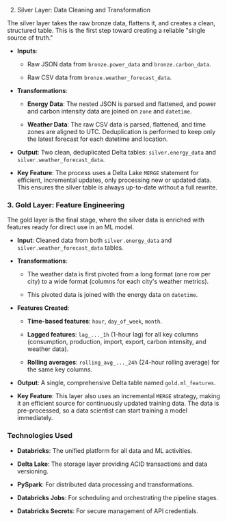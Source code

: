 2. Silver Layer: Data Cleaning and Transformation

The silver layer takes the raw bronze data, flattens it, and creates a clean, structured table. This is the first step toward creating a reliable "single source of truth."

* **Inputs**:

    * Raw JSON data from `bronze.power_data` and `bronze.carbon_data`.

    * Raw CSV data from `bronze.weather_forecast_data`.

* **Transformations**:

    * **Energy Data**: The nested JSON is parsed and flattened, and power and carbon intensity data are joined on `zone` and `datetime`.

    * **Weather Data**: The raw CSV data is parsed, flattened, and time zones are aligned to UTC. Deduplication is performed to keep only the latest forecast for each datetime and location.

* **Output**: Two clean, deduplicated Delta tables: `silver.energy_data` and `silver.weather_forecast_data`.

* **Key Feature**: The process uses a Delta Lake `MERGE` statement for efficient, incremental updates, only processing new or updated data. This ensures the silver table is always up-to-date without a full rewrite.

### 3. Gold Layer: Feature Engineering

The gold layer is the final stage, where the silver data is enriched with features ready for direct use in an ML model.

* **Input**: Cleaned data from both `silver.energy_data` and `silver.weather_forecast_data` tables.

* **Transformations**:

    * The weather data is first pivoted from a long format (one row per city) to a wide format (columns for each city's weather metrics).

    * This pivoted data is joined with the energy data on `datetime`.

* **Features Created**:

    * **Time-based features**: `hour`, `day_of_week`, `month`.

    * **Lagged features**: `lag_..._1h` (1-hour lag) for all key columns (consumption, production, import, export, carbon intensity, and weather data).

    * **Rolling averages**: `rolling_avg_..._24h` (24-hour rolling average) for the same key columns.

* **Output**: A single, comprehensive Delta table named `gold.ml_features`.

* **Key Feature**: This layer also uses an incremental `MERGE` strategy, making it an efficient source for continuously updated training data. The data is pre-processed, so a data scientist can start training a model immediately.

### Technologies Used

* **Databricks**: The unified platform for all data and ML activities.

* **Delta Lake**: The storage layer providing ACID transactions and data versioning.

* **PySpark**: For distributed data processing and transformations.

* **Databricks Jobs**: For scheduling and orchestrating the pipeline stages.

* **Databricks Secrets**: For secure management of API credentials.